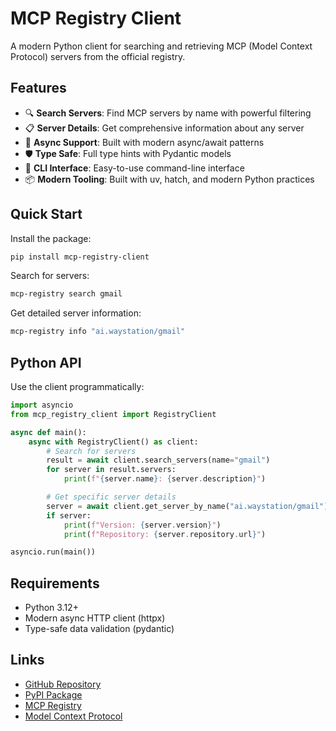 # MCP Registry Client

A modern Python client for searching and retrieving MCP (Model Context Protocol)
servers from the official registry.

## Features

- 🔍 **Search Servers**: Find MCP servers by name with powerful filtering
- 📋 **Server Details**: Get comprehensive information about any server
- 🚀 **Async Support**: Built with modern async/await patterns
- 🛡️ **Type Safe**: Full type hints with Pydantic models
- 🎯 **CLI Interface**: Easy-to-use command-line interface
- 📦 **Modern Tooling**: Built with uv, hatch, and modern Python practices

## Quick Start

Install the package:

```bash
pip install mcp-registry-client
```

Search for servers:

```bash
mcp-registry search gmail
```

Get detailed server information:

```bash
mcp-registry info "ai.waystation/gmail"
```

## Python API

Use the client programmatically:

```python
import asyncio
from mcp_registry_client import RegistryClient

async def main():
    async with RegistryClient() as client:
        # Search for servers
        result = await client.search_servers(name="gmail")
        for server in result.servers:
            print(f"{server.name}: {server.description}")

        # Get specific server details
        server = await client.get_server_by_name("ai.waystation/gmail")
        if server:
            print(f"Version: {server.version}")
            print(f"Repository: {server.repository.url}")

asyncio.run(main())
```

## Requirements

- Python 3.12+
- Modern async HTTP client (httpx)
- Type-safe data validation (pydantic)

## Links

- [GitHub Repository](https://github.com/user/mcp-registry-client)
- [PyPI Package](https://pypi.org/project/mcp-registry-client)
- [MCP Registry](https://registry.modelcontextprotocol.io)
- [Model Context Protocol](https://modelcontextprotocol.io)

